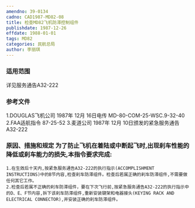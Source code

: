 ```yaml
---
amendno: 39-0134
cadno: CAD1987-MD82-08
title: 检查MD82飞机防滞控制组件
publishdate: 1987-12-26
effdate: 1988-01-01
tags: MD82
categories: 民航总局
author: 李丽琪
---
```


### 适用范围 
详见服务通告A32-222

### 参考文件
1.DOUGLAS飞机公司 1987年 12月 16日电传 MD-80-COM-25-WSC.9-32-40 
    2.FAA适航指令 87-25-52 
    3.麦道公司 1987年 12月 10日颁发的紧急服务通告 A32-222 


### 原因、措施和规定     为了防止飞机在着陆或中断起飞时,出现刹车性能的降低或刹车能力的损失,本指令要求完成: 
    1.在生效后十天内,按紧急服务通告A32-222的执行指示(ACCOMPLISHMENT INSTRUCTIONS)中的B节内容,检查刹车防滞组件。检查后若属正确的刹车防滞组件,不需要做任何其它工作。 
    2.检查后若属不正确的刹车防滞组件，要在下次飞行前,按紧急服务通告A32-222的执行指示中的D、E、F节内容,拆下该刹车防滞组件,重新安装键架和电器接头(KEYING RACK AND ELECTRICAL CONNECTOR),并安装正确的刹车防滞组件。

  
